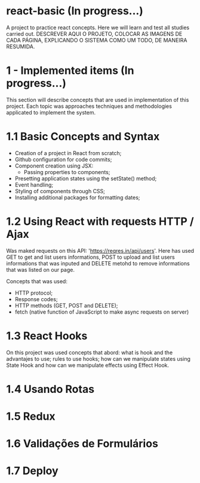 # react-basic (In progress...)
A project to practice react concepts. Here we will learn and test all studies carried out.
DESCREVER AQUI O PROJETO, COLOCAR AS IMAGENS DE CADA PÁGINA, EXPLICANDO O SISTEMA COMO UM TODO, DE MANEIRA RESUMIDA.
# 1 - Implemented items (In progress...)
This section will describe concepts that are used in implementation of this project. 
Each topic was approaches techniques and methodologies applicated to implement the system.

# 1.1 Basic Concepts and Syntax
- Creation of a project in React from scratch;
- Github configuration for code commits;
- Component creation using JSX:
    - Passing properties to components;
- Presetting application states using the setState() method;
- Event handling;
- Styling of components through CSS;
- Installing additional packages for formatting dates;

# 1.2 Using React with requests HTTP / Ajax
Was maked requests on this API: 'https://reqres.in/api/users'. Here has used GET to get and list users informations, POST to upload and list users informations that was inputed and DELETE metohd to remove informations that was listed on our page.

Concepts that was used:
- HTTP protocol;
- Response codes;
- HTTP methods (GET, POST and DELETE);
- fetch (native function of JavaScript to make async requests on server)

# 1.3 React Hooks
On this project was used concepts that abord: what is hook and the advantajes to use; rules to use hooks; how can we manipulate states using State Hook and how can we 
manipulate effects using Effect Hook.

# 1.4 Usando Rotas

# 1.5 Redux

# 1.6 Validações de Formulários

# 1.7 Deploy